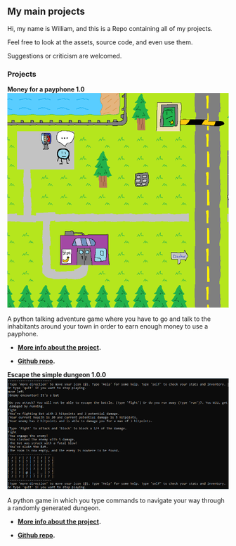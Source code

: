 ## My main projects

Hi, my name is William, and this is a Repo containing all of my projects.

Feel free to look at the assets, source code, and even use them.

Suggestions or criticism are welcomed.

### Projects

**Money for a payphone 1.0**
![Money for a payphone](https://raw.githubusercontent.com/captnw/project_display/master/Money_for_a_payphone/screenshots/screencap_1.PNG)

A python talking adventure game where you have to go and talk to the inhabitants around your town in order to earn enough money to use a payphone.

- **[More info about the project](https://github.com/captnw/project_display/blob/master/Money_for_a_payphone/PROJECTREADME.md).**

- **[Github repo](https://github.com/captnw/project_display/tree/master/Money_for_a_payphone).**



**Escape the simple dungeon 1.0.0**
![Escape the simple dungeon](https://raw.githubusercontent.com/captnw/project_display/master/Escape_the_simple_dungeon/screenshots/screencap_1.PNG)

A python game in which you type commands to navigate your way through a randomly generated dungeon.

- **[More info about the project](https://github.com/captnw/project_display/blob/master/Escape_the_simple_dungeon/PROJECTREADME.md).**

- **[Github repo](https://github.com/captnw/project_display/tree/master/Escape_the_simple_dungeon).**
